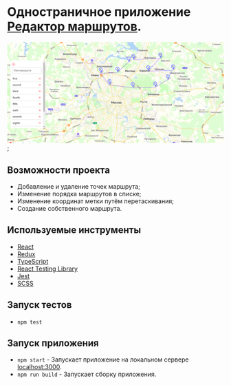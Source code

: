 # Одностраничное приложение [Редактор маршрутов](https://yandex-maps-47de7.web.app).

![app screenshot](./public/github-cover.png);

## Возможности проекта

- Добавление и удаление точек маршрута;
- Изменение порядка маршрутов в списке;
- Изменение координат метки путём перетаскивания;
- Создание собственного маршрута.

## Используемые инструменты

- [React](https://reactjs.org/)
- [Redux](https://redux.js.org/)
- [TypeScript](https://www.typescriptlang.org/)
- [React Testing Library](https://testing-library.com/docs/)
- [Jest](https://jestjs.io/)
- [SCSS](https://sass-lang.com/)

## Запуск тестов

- `npm test`

## Запуск приложения

- `npm start` - Запускает приложение на локальном сервере [localhost:3000](http://localhost:3000).
- `npm run build` - Запускает сборку приложения.
